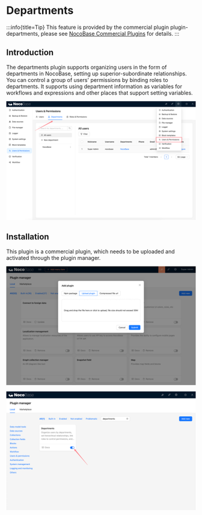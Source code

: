 # Departments

:::info{title=Tip}
This feature is provided by the commercial plugin plugin-departments, please see [NocoBase Commercial Plugins](https://www.nocobase.com/commercial.html) for details.
:::

## Introduction

The departments plugin supports organizing users in the form of departments in NocoBase, setting up superior-subordinate relationships. You can control a group of users' permissions by binding roles to departments. It supports using department information as variables for workflows and expressions and other places that support setting variables.

![](./static/2024-03-04-11-25-32.png)

## Installation

This plugin is a commercial plugin, which needs to be uploaded and activated through the plugin manager.

![](./static/image.png)

![](./static/2024-03-03-17-53-47.png)